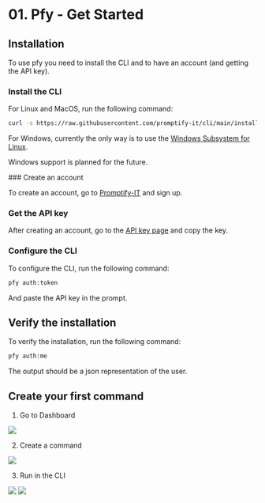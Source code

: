 # 01. Pfy - Get Started

## Installation

To use pfy you need to install the CLI and to have an account (and getting the API key).

### Install the CLI

For Linux and MacOS, run the following command:

```bash
curl -s https://raw.githubusercontent.com/promptify-it/cli/main/installer.sh | bash
```

For Windows, currently the only way is to use the [Windows Subsystem for Linux](https://docs.microsoft.com/en-us/windows/wsl/install).

Windows support is planned for the future.

### Create an account

To create an account, go to [Promptify-IT](https://promptify.it) and sign up.

### Get the API key

After creating an account, go to the [API key page](https://promptify.it/api-key) and copy the key.

### Configure the CLI

To configure the CLI, run the following command:

```bash
pfy auth:token
```

And paste the API key in the prompt.

## Verify the installation

To verify the installation, run the following command:

```bash
pfy auth:me
```

The output should be a json representation of the user.

## Create your first command

1. Go to Dashboard
<img src="https://eu2.contabostorage.com/68b2a8dc1bcd4997b931953a37002ef5:pfy/public/pfy-commands.png" />

2. Create a command
<img src="https://eu2.contabostorage.com/68b2a8dc1bcd4997b931953a37002ef5:pfy/public/pfy-create-command.png" />

3. Run in the CLI
<img src="https://eu2.contabostorage.com/68b2a8dc1bcd4997b931953a37002ef5:pfy/public/cli-say-my-name.png">
<img src="https://eu2.contabostorage.com/68b2a8dc1bcd4997b931953a37002ef5:pfy/public/cli-say-my-name-output.png">